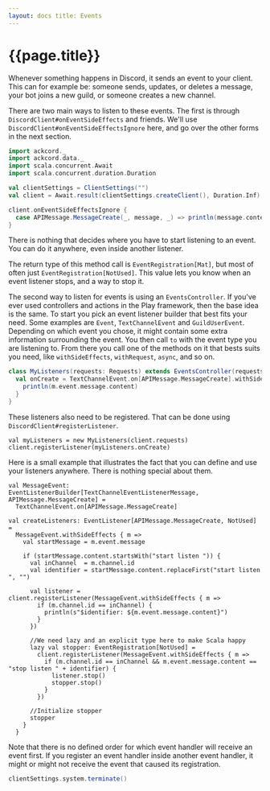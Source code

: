 ```yaml
---
layout: docs title: Events
---
```


# {{page.title}}

Whenever something happens in Discord, it sends an event to your client. This can for example be: someone sends,
updates, or deletes a message, your bot joins a new guild, or someone creates a new channel.

There are two main ways to listen to these events. The first is through
`DiscordClient#onEventSideEffects` and friends. We'll use
`DiscordClient#onEventSideEffectsIgnore` here, and go over the other forms in the next section.

```scala mdoc:invisible
import ackcord._
import ackcord.data._
import scala.concurrent.Await
import scala.concurrent.duration.Duration

val clientSettings = ClientSettings("")
val client = Await.result(clientSettings.createClient(), Duration.Inf)
```

```scala mdoc:silent
client.onEventSideEffectsIgnore {
  case APIMessage.MessageCreate(_, message, _) => println(message.content)
}
```

There is nothing that decides where you have to start listening to an event. You can do it anywhere, even inside another
listener.

The return type of this method call is `EventRegistration[Mat]`, but most of often just `EventRegistration[NotUsed]`.
This value lets you know when an event listener stops, and a way to stop it.

The second way to listen for events is using an `EventsController`. If you've ever used controllers and actions in the
Play framework, then the base idea is the same. To start you pick an event listener builder that best fits your need.
Some examples are `Event`, `TextChannelEvent` and `GuildUserEvent`. Depending on which event you chose, it might contain
some extra information surrounding the event. You then call `to` with the event type you are listening to. From there
you call one of the methods on it that bests suits you need, like `withSideEffects`, `withRequest`, `async`, and so on.

```scala mdoc:silent
class MyListeners(requests: Requests) extends EventsController(requests) {
  val onCreate = TextChannelEvent.on[APIMessage.MessageCreate].withSideEffects { m =>
    println(m.event.message.content)
  }
}
```

These listeners also need to be registered. That can be done using `DiscordClient#registerListener`.

```mdoc:silent
val myListeners = new MyListeners(client.requests)
client.registerListener(myListeners.onCreate)
```

Here is a small example that illustrates the fact that you can define and use your listeners anywhere. There is nothing
special about them.

```mdoc:silent
val MessageEvent: EventListenerBuilder[TextChannelEventListenerMessage, APIMessage.MessageCreate] =
  TextChannelEvent.on[APIMessage.MessageCreate]

val createListeners: EventListener[APIMessage.MessageCreate, NotUsed] =
  MessageEvent.withSideEffects { m =>
    val startMessage = m.event.message

    if (startMessage.content.startsWith("start listen ")) {
      val inChannel  = m.channel.id
      val identifier = startMessage.content.replaceFirst("start listen ", "")

      val listener = client.registerListener(MessageEvent.withSideEffects { m =>
        if (m.channel.id == inChannel) {
          println(s"$identifier: ${m.event.message.content}")
        }
      })

      //We need lazy and an explicit type here to make Scala happy
      lazy val stopper: EventRegistration[NotUsed] =
        client.registerListener(MessageEvent.withSideEffects { m =>
          if (m.channel.id == inChannel && m.event.message.content == "stop listen " + identifier) {
            listener.stop()
            stopper.stop()
          }
        })

      //Initialize stopper
      stopper
    }
  }
```

Note that there is no defined order for which event handler will receive an event first. If you register an event
handler inside another event handler, it might or might not receive the event that caused its registration.

```scala mdoc:invisible
clientSettings.system.terminate()
```
